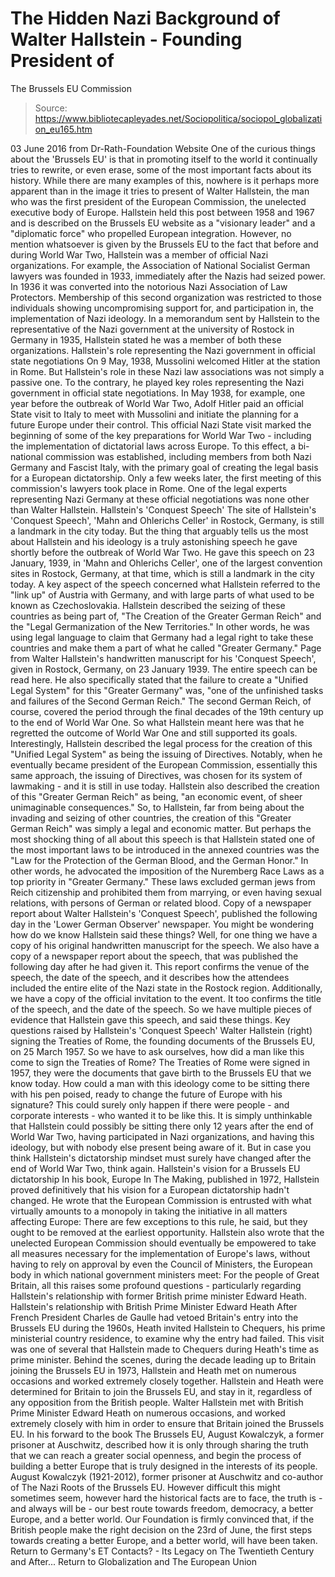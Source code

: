 # The Hidden Nazi Background of Walter Hallstein - Founding President of 
The Brussels EU Commission

> Source: https://www.bibliotecapleyades.net/Sociopolitica/sociopol_globalization_eu165.htm

03 June 2016
from Dr-Rath-Foundation Website
One of the curious things about the 'Brussels EU' is that in promoting itself to the world it continually tries to rewrite, or even erase, some of the most important facts about its history.
While there are many examples of this, nowhere is it perhaps more apparent than in the image it tries to present of Walter Hallstein, the man who was the first president of the European Commission, the unelected executive body of Europe.
Hallstein held this post between 1958 and 1967 and is described on the Brussels EU website as a "visionary leader" and a "diplomatic force" who propelled European integration.
However, no mention whatsoever is given by the Brussels EU to the fact that before and during World War Two, Hallstein was a member of official Nazi organizations. For example, the Association of National Socialist German lawyers was founded in 1933, immediately after the Nazis had seized power. In 1936 it was converted into the notorious Nazi Association of Law Protectors.
Membership of this second organization was restricted to those individuals showing uncompromising support for, and participation in, the implementation of Nazi ideology.
In a memorandum sent by Hallstein to the representative of the Nazi government at the university of Rostock in Germany in 1935, Hallstein stated he was a member of both these organizations.
Hallstein's role representing the Nazi government in official state negotiations
On 9 May, 1938,
Mussolini welcomed Hitler
at the station in Rome.
But Hallstein's role in these Nazi law associations was not simply a passive one.
To the contrary, he played key roles representing the Nazi government in official state negotiations. In May 1938, for example, one year before the outbreak of World War Two, Adolf Hitler paid an official State visit to Italy to meet with Mussolini and initiate the planning for a future Europe under their control.
This official Nazi State visit marked the beginning of some of the key preparations for World War Two - including the implementation of dictatorial laws across Europe.
To this effect, a bi-national commission was established, including members from both Nazi Germany and Fascist Italy, with the primary goal of creating the legal basis for a European dictatorship. Only a few weeks later, the first meeting of this commission's lawyers took place in Rome.
One of the legal experts representing Nazi Germany at these official negotiations was none other than Walter Hallstein.
Hallstein's 'Conquest Speech'
The site of Hallstein's 'Conquest Speech',
'Mahn and Ohlerichs Celler' in Rostock, Germany,
is still a landmark in the city today.
But the thing that arguably tells us the most about Hallstein and his ideology is a truly astonishing speech he gave shortly before the outbreak of World War Two.
He gave this speech on 23 January, 1939, in 'Mahn and Ohlerichs Celler', one of the largest convention sites in Rostock, Germany, at that time, which is still a landmark in the city today. A key aspect of the speech concerned what Hallstein referred to the "link up" of Austria with Germany, and with large parts of what used to be known as Czechoslovakia. Hallstein described the seizing of these countries as being part of,
"The Creation of the Greater German Reich" and the "Legal Germanization of the New Territories."
In other words, he was using legal language to claim that Germany had a legal right to take these countries and make them a part of what he called "Greater Germany."
Page from Walter Hallstein's handwritten manuscript
for his 'Conquest Speech', given in Rostock, Germany, on 23 January 1939.
The entire speech can be read here.
He also specifically stated that the failure to create a "Unified Legal System" for this "Greater Germany" was,
"one of the unfinished tasks and failures of the Second German Reich."
The second German Reich, of course, covered the period through the final decades of the 19th century up to the end of World War One.
So what Hallstein meant here was that he regretted the outcome of World War One and still supported its goals. Interestingly, Hallstein described the legal process for the creation of this "Unified Legal System" as being the issuing of Directives.
Notably, when he eventually became president of the European Commission, essentially this same approach, the issuing of Directives, was chosen for its system of lawmaking - and it is still in use today. Hallstein also described the creation of this "Greater German Reich" as being,
"an economic event, of sheer unimaginable consequences."
So, to Hallstein, far from being about the invading and seizing of other countries, the creation of this "Greater German Reich" was simply a legal and economic matter.
But perhaps the most shocking thing of all about this speech is that Hallstein stated one of the most important laws to be introduced in the annexed countries was the "Law for the Protection of the German Blood, and the German Honor."
In other words, he advocated the imposition of the Nuremberg Race Laws as a top priority in "Greater Germany."
These laws excluded german jews from Reich citizenship and prohibited them from marrying, or even having sexual relations, with persons of German or related blood.
Copy of a newspaper report
about Walter Hallstein's 'Conquest Speech',
published the following day in
the 'Lower German Observer' newspaper.
You might be wondering how do we know Hallstein said these things?
Well, for one thing we have a copy of his original handwritten manuscript for the speech.
We also have a copy of a newspaper report about the speech, that was published the following day after he had given it. This report confirms the venue of the speech, the date of the speech, and it describes how the attendees included the entire elite of the Nazi state in the Rostock region.
Additionally, we have a copy of the official invitation to the event. It too confirms the title of the speech, and the date of the speech.
So we have multiple pieces of evidence that Hallstein gave this speech, and said these things.
Key questions raised by Hallstein's 'Conquest Speech'
Walter Hallstein (right)
signing the Treaties of Rome,
the founding documents of the Brussels EU,
on 25 March 1957.
So we have to ask ourselves, how did a man like this come to sign the Treaties of Rome?
The Treaties of Rome were signed in 1957, they were the documents that gave birth to the Brussels EU that we know today. How could a man with this ideology come to be sitting there with his pen poised, ready to change the future of Europe with his signature? This could surely only happen if there were people - and corporate interests - who wanted it to be like this. It is simply unthinkable that Hallstein could possibly be sitting there only 12 years after the end of World War Two, having participated in Nazi organizations, and having this ideology, but with nobody else present being aware of it. But in case you think Hallstein's dictatorship mindset must surely have changed after the end of World War Two, think again.
Hallstein's vision for a Brussels EU dictatorship
In his book, Europe In The Making, published in 1972, Hallstein proved definitively that his vision for a European dictatorship hadn't changed.
He wrote that the European Commission is entrusted with what virtually amounts to a monopoly in taking the initiative in all matters affecting Europe:
There are few exceptions to this rule, he said, but they ought to be removed at the earliest opportunity.
Hallstein also wrote that the unelected European Commission should eventually be empowered to take all measures necessary for the implementation of Europe's laws, without having to rely on approval by even the Council of Ministers, the European body in which national government ministers meet:
For the people of Great Britain, all this raises some profound questions - particularly regarding Hallstein's relationship with former British prime minister Edward Heath.
Hallstein's relationship with British Prime Minister Edward Heath
After French President Charles de Gaulle had vetoed Britain's entry into the Brussels EU during the 1960s, Heath invited Hallstein to Chequers, his prime ministerial country residence, to examine why the entry had failed.
This visit was one of several that Hallstein made to Chequers during Heath's time as prime minister.
Behind the scenes, during the decade leading up to Britain joining the Brussels EU in 1973, Hallstein and Heath met on numerous occasions and worked extremely closely together.
Hallstein and Heath were determined for Britain to join the Brussels EU, and stay in it, regardless of any opposition from the British people.
Walter Hallstein met with British Prime Minister Edward Heath
on numerous occasions, and worked extremely closely with him
in order to ensure that Britain joined the Brussels EU.
In his forward to the book The Brussels EU, August Kowalczyk, a former prisoner at Auschwitz, described how it is only through sharing the truth that we can reach a greater social openness, and begin the process of building a better Europe that is truly designed in the interests of its people.
August Kowalczyk (1921-2012),
former prisoner at Auschwitz and co-author of
The Nazi Roots of the Brussels EU.
However difficult this might sometimes seem, however hard the historical facts are to face, the truth is - and always will be - our best route towards freedom, democracy, a better Europe, and a better world.
Our Foundation is firmly convinced that, if the British people make the right decision on the 23rd of June, the first steps towards creating a better Europe, and a better world, will have been taken.
Return to Germany's ET Contacts? - Its Legacy on The Twentieth Century and After...
Return to Globalization and The European Union
